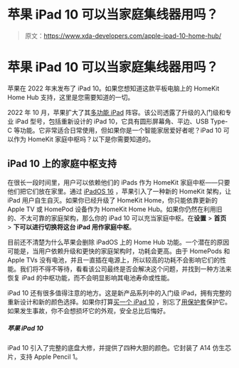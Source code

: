 # 苹果 iPad 10 可以当家庭集线器用吗？

> 原文：<https://www.xda-developers.com/apple-ipad-10-home-hub/>

# 苹果 iPad 10 可以当家庭集线器用吗？

苹果在 2022 年末发布了 iPad 10。如果您想知道这款平板电脑上的 HomeKit Home Hub 支持，这里是您需要知道的一切。

2022 年 10 月，苹果扩大了其[多功能 iPad](https://www.xda-developers.com/best-ipad/) 阵容。该公司透露了升级的入门级和专业 iPad 型号，包括重新设计的 iPad 10，它具有圆形屏幕角、平边、USB Type-C 等功能。它非常适合日常使用，但如果你是一个智能家居爱好者呢？iPad 10 可以作为 HomeKit 家庭中枢吗？以下是你需要知道的。

## iPad 10 上的家庭中枢支持

在很长一段时间里，用户可以依赖他们的 iPads 作为 HomeKit 家庭中枢——只要他们把它们放在家里。通过 [iPadOS 16](http://xda-developers.com/ipados-16) ，苹果引入了一种新的 HomeKit 架构，让 iPad 用户自生自灭。如果你已经升级了 HomeKit Home，你只能依靠更新的 Apple TV 或 HomePod 设备作为 HomeKit Home Hub。如果你仍然在利用旧的、不太可靠的家庭架构，那么你的 iPad 10 可以充当家庭中枢。在**设置** > **首页** > **下可以进行切换将这台 iPad 用作家庭中枢**。

目前还不清楚为什么苹果会删除 iPadOS 上的 Home Hub 功能。一个潜在的原因可能是，当用户依赖升级和更快的家庭架构时，功耗会更高。由于 HomePods 和 Apple TVs 没有电池，并且一直插在电源上，所以较高的功耗不会影响它们的性能。我们将不得不等待，看看该公司最终是否会解决这个问题，并找到一种方法来恢复 iPad 的中枢功能，而不会明显影响其电池寿命或性能。

iPad 10 还有很多值得注意的地方。这是新产品系列中的入门级 iPad，拥有完整的重新设计和新的颜色选择。如果你打算[买一个 iPad 10](https://www.xda-developers.com/best-apple-ipad-10-deals/) ，别忘了[用保护套](https://www.xda-developers.com/best-apple-ipad-10-cases/)保护它。如果发生事故，你不会想损坏它的外观，安全总比后悔好。

##### 苹果 iPad 10

iPad 10 引入了完整的底盘大修，并提供了四种大胆的颜色。它封装了 A14 仿生芯片，支持 Apple Pencil 1。